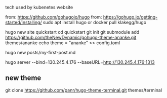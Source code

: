 tech used by kubenetes website

from: https://github.com/gohugoio/hugo
from: https://gohugo.io/getting-started/installing/
sudo apt install hugo
or
docker pull klakegg/hugo

hugo new site quickstart
cd quickstart
git init
git submodule add https://github.com/theNewDynamic/gohugo-theme-ananke.git themes/ananke
echo theme = \"ananke\" >> config.toml

hugo new posts/my-first-post.md



hugo server --bind=130.245.4.176 --baseURL=http://130.245.4.176:1313

## new theme
git clone https://github.com/panr/hugo-theme-terminal.git themes/terminal
